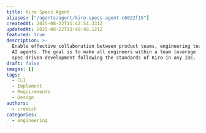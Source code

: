 ```yaml
---
title: Kiro Specs Agent
aliases: ["/agents/agent/kiro-specs-agent-c6022f15"]
createdAt: 2025-08-22T11:42:54.331Z
updatedAt: 2025-08-22T13:49:48.121Z
featured: true
description: >-
  Enable effective collaboration between product teams, engineering teams, and
  AI agents. The goal is to make all engineers within a team leverage
  spec-driven development following the standards of Kiro in any IDE.
draft: false
images: []
tags:
  - CLI
  - Implement
  - Requirements
  - Design
authors:
  - cremich
categories:
  - engineering
---
```

